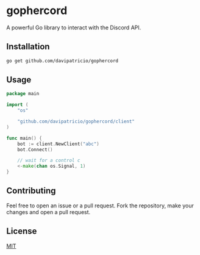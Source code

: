 # gophercord

A powerful Go library to interact with the Discord API.

## Installation

```bash
go get github.com/davipatricio/gophercord
```

## Usage

```go
package main

import (
	"os"

	"github.com/davipatricio/gophercord/client"
)

func main() {
	bot := client.NewClient("abc")
	bot.Connect()

	// wait for a control c
	<-make(chan os.Signal, 1)
}
```

## Contributing

Feel free to open an issue or a pull request.
Fork the repository, make your changes and open a pull request.

## License

[MIT](https://choosealicense.com/licenses/mit/)
